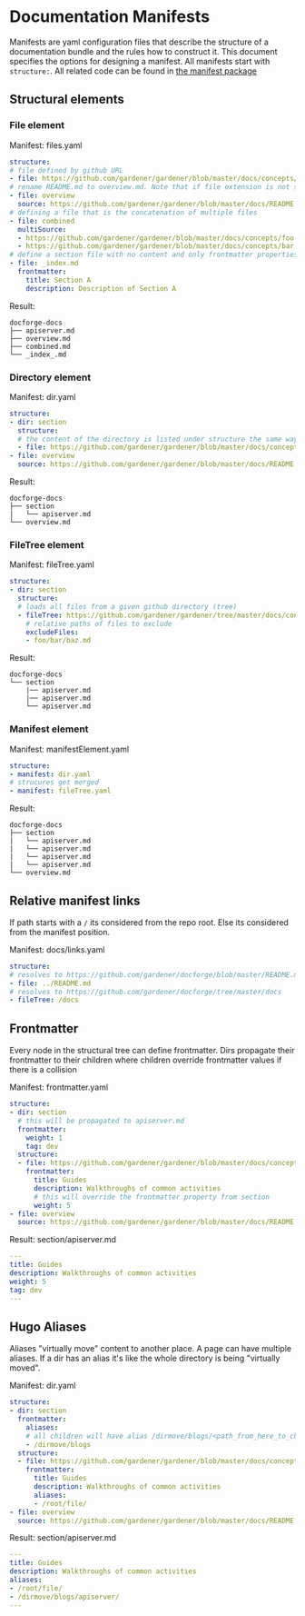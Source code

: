 # Documentation Manifests

Manifests are yaml configuration files that describe the structure of a documentation bundle and the rules how to construct it. This document specifies the options for designing a manifest. All manifests start with `structure:`. All related code can be found in [the manifest package](../pkg/manifest)

## Structural elements

### File element

Manifest: files.yaml
```yaml
structure:
# file defined by github URL
- file: https://github.com/gardener/gardener/blob/master/docs/concepts/apiserver.md
# rename README.md to overview.md. Note that if file extension is not specified it is assumed to be .md
- file: overview
  source: https://github.com/gardener/gardener/blob/master/docs/README.md
# defining a file that is the concatenation of multiple files
- file: combined
  multiSource:
  - https://github.com/gardener/gardener/blob/master/docs/concepts/foo.md
  - https://github.com/gardener/gardener/blob/master/docs/concepts/bar.md
# define a section file with no content and only frontmatter properties
- file: _index.md
  frontmatter:
    title: Section A
    description: Description of Section A

```
Result:
```
docforge-docs
├── apiserver.md
├── overview.md
├── combined.md
└── _index_.md
```


### Directory element

Manifest: dir.yaml
```yaml
structure:
- dir: section
  structure:
  # the content of the directory is listed under structure the same way as the manifest
  - file: https://github.com/gardener/gardener/blob/master/docs/concepts/apiserver.md
- file: overview
  source: https://github.com/gardener/gardener/blob/master/docs/README.md
```
Result:
```
docforge-docs
├── section
|   └── apiserver.md
└── overview.md
```

### FileTree element
Manifest: fileTree.yaml
```yaml
structure:
- dir: section
  structure:
  # loads all files from a given github directory (tree)
  - fileTree: https://github.com/gardener/gardener/tree/master/docs/concepts
    # relative paths of files to exclude
    excludeFiles:
    - foo/bar/baz.md
```
Result:
```
docforge-docs
└── section
    |── apiserver.md
    |── apiserver.md
    └── apiserver.md
```

### Manifest element
Manifest: manifestElement.yaml
```yaml
structure:
- manifest: dir.yaml
# strucures get merged
- manifest: fileTree.yaml
```
Result:
```
docforge-docs
├── section
|   └── apiserver.md
|   └── apiserver.md
|   └── apiserver.md
|   └── apiserver.md
└── overview.md
```

## Relative manifest links

If path starts with a `/` its considered from the repo root. Else its considered from the manifest position.

Manifest: docs/links.yaml

```yaml
structure:
# resolves to https://github.com/gardener/docforge/blob/master/README.md
- file: ../README.md
# resolves to https://github.com/gardener/docforge/tree/master/docs
- fileTree: /docs
```
## Frontmatter

Every node in the structural tree can define frontmatter. Dirs propagate their frontmatter to their children where children override frontmatter values if there is a collision

Manifest: frontmatter.yaml
```yaml
structure:
- dir: section
  # this will be propagated to apiserver.md 
  frontmatter:
    weight: 1
    tag: dev
  structure:
  - file: https://github.com/gardener/gardener/blob/master/docs/concepts/apiserver.md
    frontmatter:
      title: Guides
      description: Walkthroughs of common activities
      # this will override the frontmatter property from section
      weight: 5
- file: overview
  source: https://github.com/gardener/gardener/blob/master/docs/README.md
```
Result: section/apiserver.md
``` yaml
---
title: Guides
description: Walkthroughs of common activities
weight: 5
tag: dev
---
```

## Hugo Aliases

Aliases "virtually move" content to another place. A page can have multiple aliases. If a dir has an alias it's like the whole directory is being "virtually moved".

Manifest: dir.yaml
```yaml
structure:
- dir: section
  frontmatter:
    aliases:
    # all children will have alias /dirmove/blogs/<path_from_here_to_child>
    - /dirmove/blogs
  structure:
  - file: https://github.com/gardener/gardener/blob/master/docs/concepts/apiserver.md
    frontmatter:
      title: Guides
      description: Walkthroughs of common activities
      aliases:
      - /root/file/
- file: overview
  source: https://github.com/gardener/gardener/blob/master/docs/README.md
```
Result: section/apiserver.md
``` yaml
---
title: Guides
description: Walkthroughs of common activities
aliases:
- /root/file/
- /dirmove/blogs/apiserver/
---
```